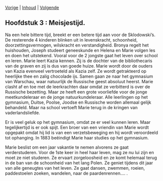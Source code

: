 [Vorige](hfst02_sombere_dagen.md) | [Inhoud](inhoudsopgave.md) | [Volgende](hfst04_roeping.md)


## Hoofdstuk 3 :  Meisjestijd.

Na een hele bittere tijd, breekt er een betere tijd aan voor de Sklodowski’s. De resterende 4 kinderen blinken uit in levenskracht, schoonheid, doorzettingsvermogen, wilskracht en verstandigheid. Bronya regelt het huishouden, Joseph studeert geneeskunde en Helena en Marie volgen les en doen het uitstekend. Vooral voor de 2 jongste gaat het leven over school en leren. Marie leert Kazia kennen. Zij is de dochter van de bibliothecaris van de graven en zij is dus van goede huize. Marie wordt door de ouders van Kazia evenveel vertroeteld als Kazia zelf. Ze wordt getrakteerd op heerlijke thee en zalig chocolade ijs. Samen gaan ze naar het gymnasium van Warschau, waar natuurlijk de Russische geest absoluut heerst. Marie clasht af en toe met de leerkrachten daar omdat ze verbitterd is over de Russische bezetting. Maar ze heeft een grote voorliefde voor de jonge meetkundeleraar en de jonge natuurkundeleraar. Alle leerlingen op het gymnasium, Duitse, Poolse, Joodse en Russische worden allemaal gelijk behandeld. Maar na school vertoeft Marie terug in de kringen van vaderlandsliefde.

Er is veel geluk op het gymnasium, omdat ze er veel kunnen leren. Maar tegelijkertijd is er ook spijt. Een broer van een vriendin van Marie wordt opgepakt omdat hij lid is van een verzetsbeweging en hij wordt veroordeeld tot ophanging. In 1883 beëindigt Marie haar studies op het gymnasium.

Marie beslist om een jaar vakantie te nemen alvorens ze gaat verderstuderen. Voor de 1ste keer in heel haar leven, mag ze nu lui zijn en moet ze niet studeren. Ze ervaart zorgeloosheid en ze komt helemaal terug in de ban van de schoonheid van het lang Polen. Ze geniet tijdens dit jaar van alle geneugtes van het leven. Ze gaat dansen, zwemmen, roeien, paddestoelen zoeken, wandelen, naar de paardenrennen…. .
